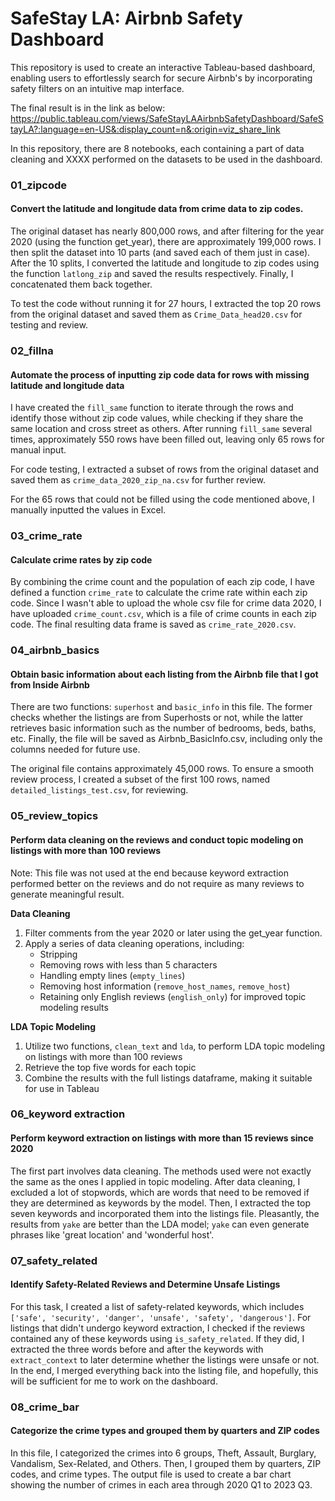 # SafeStay LA: Airbnb Safety Dashboard

This repository is used to create an interactive Tableau-based dashboard, enabling users to effortlessly search for secure Airbnb's by incorporating safety filters on an intuitive map interface.

The final result is in the link as below: <https://public.tableau.com/views/SafeStayLAAirbnbSafetyDashboard/SafeStayLA?:language=en-US&:display_count=n&:origin=viz_share_link>

In this repository, there are 8 notebooks, each containing a part of data cleaning and XXXX performed on the datasets to be used in the dashboard.

### 01_zipcode

#### Convert the latitude and longitude data from crime data to zip codes.

The original dataset has nearly 800,000 rows, and after filtering for the year 2020 (using the function get_year), there are approximately 199,000 rows. I then split the dataset into 10 parts (and saved each of them just in case). After the 10 splits, I converted the latitude and longitude to zip codes using the function `latlong_zip` and saved the results respectively. Finally, I concatenated them back together.

To test the code without running it for 27 hours, I extracted the top 20 rows from the original dataset and saved them as `Crime_Data_head20.csv` for testing and review.

### 02_fillna

#### Automate the process of inputting zip code data for rows with missing latitude and longitude data

I have created the `fill_same` function to iterate through the rows and identify those without zip code values, while checking if they share the same location and cross street as others. After running `fill_same` several times, approximately 550 rows have been filled out, leaving only 65 rows for manual input.

For code testing, I extracted a subset of rows from the original dataset and saved them as `crime_data_2020_zip_na.csv` for further review.

For the 65 rows that could not be filled using the code mentioned above, I manually inputted the values in Excel.

### 03_crime_rate

#### Calculate crime rates by zip code

By combining the crime count and the population of each zip code, I have defined a function `crime_rate` to calculate the crime rate within each zip code. Since I wasn't able to upload the whole csv file for crime data 2020, I have uploaded `crime_count.csv`, which is a file of crime counts in each zip code. The final resulting data frame is saved as `crime_rate_2020.csv`.

### 04_airbnb_basics

#### Obtain basic information about each listing from the Airbnb file that I got from Inside Airbnb

There are two functions: `superhost` and `basic_info` in this file. The former checks whether the listings are from Superhosts or not, while the latter retrieves basic information such as the number of bedrooms, beds, baths, etc. Finally, the file will be saved as Airbnb_BasicInfo.csv, including only the columns needed for future use.

The original file contains approximately 45,000 rows. To ensure a smooth review process, I created a subset of the first 100 rows, named `detailed_listings_test.csv`, for reviewing.

### 05_review_topics

#### Perform data cleaning on the reviews and conduct topic modeling on listings with more than 100 reviews

Note: This file was not used at the end because keyword extraction performed better on the reviews and do not require as many reviews to generate meaningful result.

**Data Cleaning** 
1. Filter comments from the year 2020 or later using the get_year function. 
2. Apply a series of data cleaning operations, including: 
    - Stripping
    - Removing rows with less than 5 characters 
    - Handling empty lines (`empty_lines`) 
    - Removing host information (`remove_host_names`, `remove_host`) 
    - Retaining only English reviews (`english_only`) for improved topic modeling results

**LDA Topic Modeling** 
1. Utilize two functions, `clean_text` and `lda`, to perform LDA topic modeling on listings with more than 100 reviews 
2. Retrieve the top five words for each topic
3. Combine the results with the full listings dataframe, making it suitable for use in Tableau

### 06_keyword extraction
#### Perform keyword extraction on listings with more than 15 reviews since 2020
The first part involves data cleaning. The methods used were not exactly the same as the ones I applied in topic modeling. After data cleaning, I excluded a lot of stopwords, which are words that need to be removed if they are determined as keywords by the model. Then, I extracted the top seven keywords and incorporated them into the listings file. Pleasantly, the results from `yake` are better than the LDA model; `yake` can even generate phrases like 'great location' and 'wonderful host'.

### 07_safety_related
#### Identify Safety-Related Reviews and Determine Unsafe Listings
For this task, I created a list of safety-related keywords, which includes `['safe', 'security', 'danger', 'unsafe', 'safety', 'dangerous']`. For listings that didn't undergo keyword extraction, I checked if the reviews contained any of these keywords using `is_safety_related`. If they did, I extracted the three words before and after the keywords with `extract_context` to later determine whether the listings were unsafe or not. In the end, I merged everything back into the listing file, and hopefully, this will be sufficient for me to work on the dashboard.

### 08_crime_bar
#### Categorize the crime types and grouped them by quarters and ZIP codes
In this file, I categorized the crimes into 6 groups, Theft, Assault, Burglary, Vandalism, Sex-Related, and Others. Then, I grouped them by quarters, ZIP codes, and crime types. The output file is used to create a bar chart showing the number of crimes in each area through 2020 Q1 to 2023 Q3.

